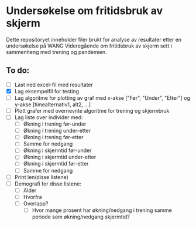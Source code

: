 # Undersøkelse om fritidsbruk av skjerm
Dette repositoryet inneholder filer brukt for analyse av resultater etter en undersøkelse på WANG Videregående om fritidsbruk av skjerm sett i sammenheng med trening og pandemien.

## To do:
- [ ] Last ned excel-fil med resultater
- [x] Lag eksempelfil for testing
- [ ] Lag algoritme for plotting av graf med x-akse ["Før", "Under", "Etter"] og y-akse [timealternativ1, alt2, ...]
- [ ] Plott grafer med overnevnte algoritme for trening og skjermbruk
- [ ] Lag liste over individer med:
  - [ ] Økning i trening før-under
  - [ ] Økning i trening under-etter
  - [ ] Økning i trening før-etter
  - [ ] Samme for nedgang
  - [ ] Økning i skjermtid før-under
  - [ ] Økning i skjermtid under-etter
  - [ ] Økning i skjermtid før-etter
  - [ ] Samme for nedgang
- [ ] Print len(disse listene)
- [ ] Demografi for disse listene:
   - [ ] Alder
   - [ ] Hvorfra
   - [ ] Overlapp?
       - [ ] Hvor mange prosent har økning/nedgang i trening samme periode som økning/nedgang skjermtid?
